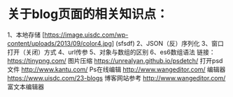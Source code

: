 # 关于blog页面的相关知识点：
1、本地存储
[https://image.uisdc.com/wp-content/uploads/2013/09/color4.jpg] (sfsdf)
2、JSON（反）序列化
3、窗口打开（关闭）方式
4、url传参
5、对象与数组的区别
6、es6数组语法
链接：https://tinypng.com/ 图片压缩
https://unrealyan.github.io/psdetch/ 打开psd文件
http://www.kantu.com/ Ps在线编辑
http://www.wangeditor.com/ 编辑器
https://www.uisdc.com/23-blogs 博客网站参考
http://www.wangeditor.com/ 富文本编辑器
